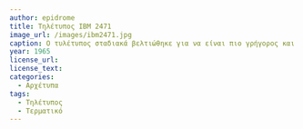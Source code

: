 ```yaml
---
author: epidrome
title: Τηλέτυπος IBM 2471 
image_url: /images/ibm2471.jpg
caption: Ο τυλέτυπος σταδιακά βελτιώθηκε για να είναι πιο γρήγορος και αξιόπιστος στην σύνδεση με κεντρικούς υπολογιστές, ενώ προστέθηκε και η δυνατότητα ανάγνωσης και εγγραφής από διάτρυτες κάρτες και ταινία. Οι πρώτες γλώσσες προγραμματισμού και τα πρώτα λειτουργικά συστήματα αναπτύχθηκαν με αυτές τις συσκευές, μέχρι και το 1970, οπότε σταδιακά έδωσαν την θέση τους στα τερματικά με οθόνη. 
year: 1965 
license_url: 
license_text: 
categories:
  - Αρχέτυπα 
tags:
  - Τηλέτυπος 
  - Τερματικό 
---
```

